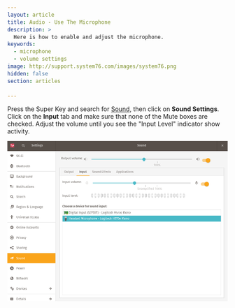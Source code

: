 ```yaml
---
layout: article
title: Audio - Use The Microphone
description: >
  Here is how to enable and adjust the microphone.
keywords:
  - microphone
  - volume settings
image: http://support.system76.com/images/system76.png
hidden: false
section: articles

---
```


Press the Super Key <kbd><span class="fl-ubuntu"></span></kbd> and search for <u>Sound</u>, then click on **Sound Settings**. Click on the **Input** tab and make sure that none of the Mute boxes are checked. Adjust the volume until you see the "Input Level" indicator show activity.

![Sound Settings](/images/microphone/input.png)
